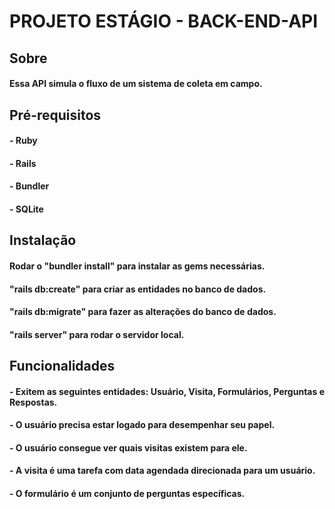 # PROJETO ESTÁGIO - BACK-END-API

## Sobre
#### Essa API simula o fluxo de um sistema de coleta em campo.

## Pré-requisitos
#### - Ruby
#### - Rails
#### - Bundler
#### - SQLite

## Instalação
#### Rodar o "bundler install" para instalar as gems necessárias.
#### "rails db:create" para criar as entidades no banco de dados.
#### "rails db:migrate" para fazer as alterações do banco de dados.
#### "rails server" para rodar o servidor local.

## Funcionalidades
#### - Exitem as seguintes entidades: Usuário, Visita, Formulários, Perguntas e Respostas.
#### - O usuário precisa estar logado para desempenhar seu papel.
#### - O usuário consegue ver quais visitas existem para ele.
#### - A visita é uma tarefa com data agendada direcionada para um usuário.
#### - O formulário é um conjunto de perguntas específicas.
